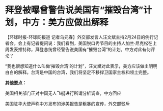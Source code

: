 # 拜登被曝曾警告说美国有“摧毁台湾”计划，中方：美方应做出解释

【环球时报-环球网报道
记者乌元春】外交部发言人汪文斌主持2月24日的例行记者会。会上有记者提问说：我们看到，美国脱口秀节目的主持人加兰·尼克松在上周发表推特称，拜登总统曾经警告说美国有“摧毁台湾”的计划。中方对此有何评论？

“我也很想知道什么叫做‘摧毁台湾’的计划”，汪文斌对此表示，美方应该做出明明白白的解释。台湾是中国的台湾，我们将坚定不移捍卫国家主权和领土完整。

**其他要点：**

美国相关部门正对中国无人飞艇进行所谓分析调查，中方回应

美国驻华大使声称中方发布的涉美报告是粗暴的宣传，外交部驳斥

